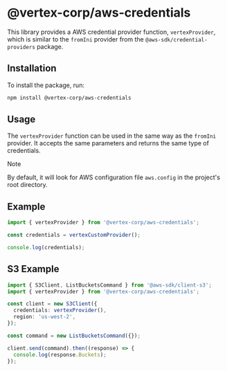 # @vertex-corp/aws-credentials

This library provides a AWS credential provider function, `vertexProvider`, which is similar to the `fromIni` provider from the `@aws-sdk/credential-providers` package.

## Installation

To install the package, run:

```sh
npm install @vertex-corp/aws-credentials
```

## Usage

The `vertexProvider` function can be used in the same way as the `fromIni` provider. It accepts the same parameters and returns the same type of credentials.

> [!NOTE]  
> By default, it will look for AWS configuration file `aws.config` in the project's root directory.

## Example

```ts
import { vertexProvider } from '@vertex-corp/aws-credentials';

const credentials = vertexCustomProvider();

console.log(credentials);
```

## S3 Example

```ts
import { S3Client, ListBucketsCommand } from '@aws-sdk/client-s3';
import { vertexProvider } from '@vertex-corp/aws-credentials';

const client = new S3Client({
  credentials: vertexProvider(),
  region: 'us-west-2',
});

const command = new ListBucketsCommand({});

client.send(command).then((response) => {
  console.log(response.Buckets);
});
```
